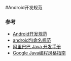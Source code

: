 #Android开发规范

### 参考
* [Android开发规范](https://blankj.com/2017/03/08/android-standard-dev-final/)
* [android包命名规范](http://www.ayqy.net/blog/android包命名规范/)
* [阿里巴巴 Java 开发手册](https://github.com/alibaba/p3c/blob/master/阿里巴巴Java开发手册（纪念版）.pdf)
* [Google Java编程风格指南](http://www.hawstein.com/posts/google-java-style.html)